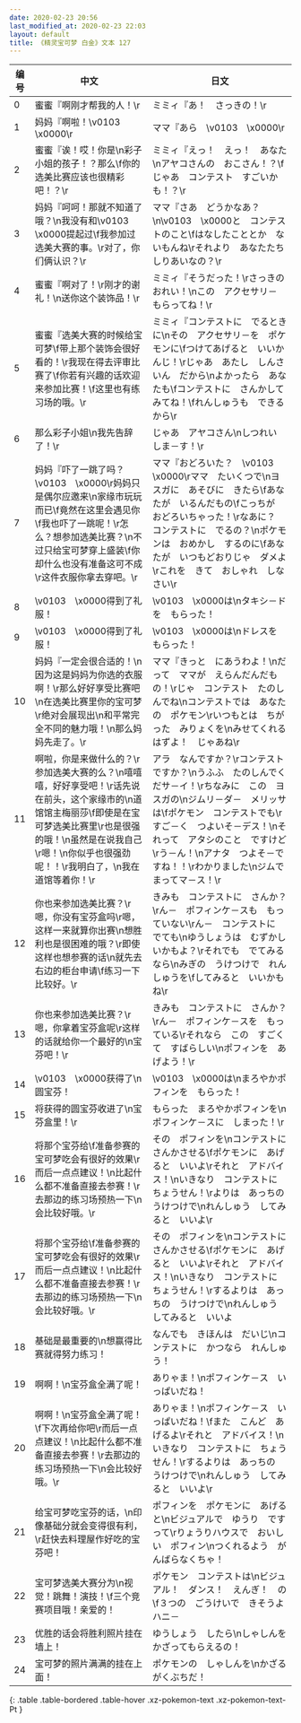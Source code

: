 ```yaml
---
date: 2020-02-23 20:56
last_modified_at: 2020-02-23 22:03
layout: default
title: 《精灵宝可梦 白金》文本 127
---
```

| 编号 | 中文 | 日文 |
| ---- | ---- | ---- |
| 0 | 蜜蜜『啊刚才帮我的人！\r | ミミィ『あ！　さっきの！\r |
| 1 | 妈妈『啊啦！\v0103　\x0000\r | ママ『あら　\v0103　\x0000\r |
| 2 | 蜜蜜『诶！哎！你是\n彩子小姐的孩子！？那么\f你的选美比赛应该也很精彩吧！？\r | ミミィ『えっ！　えっ！　あなた\nアヤコさんの　おこさん！？\fじゃあ　コンテスト　すごいかも！？\r |
| 3 | 妈妈『呵呵！那就不知道了哦？\n我没有和\v0103　\x0000提起过\f我参加过选美大赛的事。\r对了，你们俩认识？\r | ママ『さあ　どうかなあ？\n\v0103　\x0000と　コンテストのこと\fはなしたこととか　ないもんね\rそれより　あなたたち　しりあいなの？\r |
| 4 | 蜜蜜『啊对了！\r刚才的谢礼！\n送你这个装饰品！\r | ミミィ『そうだった！\rさっきの　おれい！\nこの　アクセサリ－　もらってね！\r |
| 5 | 蜜蜜『选美大赛的时候给宝可梦\f带上那个装饰会很好看的！\r我现在得去评审比赛了\f你若有兴趣的话欢迎来参加比赛！\f这里也有练习场的哦。\r | ミミィ『コンテストに　でるときに\nその　アクセサリ－を　ポケモンに\fつけてあげると　いいかんじ！\rじゃあ　あたし　しんさいん　だから\nよかったら　あなたも\fコンテストに　さんかしてみてね！\fれんしゅうも　できるから\r |
| 6 | 那么彩子小姐\n我先告辞了！\r | じゃあ　アヤコさん\nしつれい　しま－す！\r |
| 7 | 妈妈『吓了一跳了吗？\v0103　\x0000\r妈妈只是偶尔应邀来\n家缘市玩玩而已\f竟然在这里会遇见你\f我也吓了一跳呢！\r怎么？想参加选美比赛？\n不过只给宝可梦穿上盛装\f你却什么也没有准备这可不成\r这件衣服你拿去穿吧。\r | ママ『おどろいた？　\v0103　\x0000\rママ　たいくつで\nヨスガに　あそびに　きたら\fあなたが　いるんだもの\fこっちが　おどろいちゃった！\rなあに？　コンテストに　でるの？\nポケモンは　おめかし　するのに\fあなたが　いつもどおりじゃ　ダメよ\rこれを　きて　おしゃれ　しなさい\r |
| 8 | \v0103　\x0000得到了礼服！ | \v0103　\x0000は\nタキシ－ドを　もらった！ |
| 9 | \v0103　\x0000得到了礼服！ | \v0103　\x0000は\nドレスを　もらった！ |
| 10 | 妈妈『一定会很合适的！\n因为这是妈妈为你选的衣服啊！\r那么好好享受比赛吧\n在选美比赛里你的宝可梦\r绝对会展现出\n和平常完全不同的魅力哦！\n那么妈妈先走了。\r | ママ『きっと　にあうわよ！\nだって　ママが　えらんだんだもの！\rじゃ　コンテスト　たのしんでね\nコンテストでは　あなたの　ポケモン\rいつもとは　ちがった　みりょくを\nみせてくれるはずよ！　じゃあね\r |
| 11 | 啊啦，你是来做什么的？\r参加选美大赛的么？\n嘻嘻嘻，好好享受吧！\r话先说在前头，这个家缘市的\n道馆馆主梅丽莎\f即使是在宝可梦选美比赛里\r也是很强的哦！\n虽然是在说我自己\r嗯！\n你似乎也很强劲呢！！\r我明白了，\n我在道馆等着你！\r | アラ　なんですか？\rコンテストですか？\nうふふ　たのしんでくだサ－イ！\rちなみに　この　ヨスガの\nジムリ－ダ－　メリッサは\fポケモン　コンテストでも\rすご－く　つよいそ－デス！\nそれって　アタシのこと　ですけど\rう－ん！\nアナタ　つよそ－ですね！！\rわかりました\nジムで　まってマ－ス！\r |
| 12 | 你也来参加选美比赛？\r嗯，你没有宝芬盒吗\r嗯，这样一来就算你出赛\n想胜利也是很困难的哦？\r即使这样也想参赛的话\n就先去右边的柜台申请\f练习一下比较好。\r | きみも　コンテストに　さんか？\rん－　ポフィンケ－スも　もっていない\rん－　コンテストに　でても\nゆうしょうは　むずかしいかもよ？\rそれでも　でてみるなら\nみぎの　うけつけで　れんしゅうを\fしてみると　いいかもね\r |
| 13 | 你也来参加选美比赛？\r嗯，你拿着宝芬盒呢\r这样的话就给你一个最好的\n宝芬吧！\r | きみも　コンテストに　さんか？\rん－　ポフィンケ－スを　もっている\rそれなら　この　すごくて　すばらしい\nポフィンを　あげよう！\r |
| 14 | \v0103　\x0000获得了\n圆宝芬！ | \v0103　\x0000は\nまろやかポフィンを　もらった！ |
| 15 | 将获得的圆宝芬收进了\n宝芬盒里！\r | もらった　まろやかポフィンを\nポフィンケ－スに　しまった！\r |
| 16 | 将那个宝芬给\f准备参赛的宝可梦吃会有很好的效果\r而后一点点建议！\n比起什么都不准备直接去参赛！\r去那边的练习场预热一下\n会比较好哦。\r | その　ポフィンを\nコンテストに　さんかさせる\fポケモンに　あげると　いいよ\rそれと　アドバイス！\nいきなり　コンテストに　ちょうせん！\rよりは　あっちの　うけつけで\nれんしゅう　してみると　いいよ\r |
| 17 | 将那个宝芬给\f准备参赛的宝可梦吃会有很好的效果\r而后一点点建议！\n比起什么都不准备直接去参赛！\r去那边的练习场预热一下\n会比较好哦。\r | その　ポフィンを\nコンテストに　さんかさせる\fポケモンに　あげると　いいよ\rそれと　アドバイス！\nいきなり　コンテストに　ちょうせん！\rするよりは　あっちの　うけつけで\nれんしゅう　してみると　いいよ |
| 18 | 基础是最重要的\n想赢得比赛就得努力练习！ | なんでも　きほんは　だいじ\nコンテストに　かつなら　れんしゅう！ |
| 19 | 啊啊！\n宝芬盒全满了呢！ | ありゃま！\nポフィンケ－ス　いっぱいだね！ |
| 20 | 啊啊！\n宝芬盒全满了呢！\f下次再给你吧\r而后一点点建议！\n比起什么都不准备直接去参赛！\r去那边的练习场预热一下\n会比较好哦。\r | ありゃま！\nポフィンケ－ス　いっぱいだね！\fまた　こんど　あげるよ\rそれと　アドバイス！\nいきなり　コンテストに　ちょうせん！\rするよりは　あっちの　うけつけで\nれんしゅう　してみると　いいよ\r |
| 21 | 给宝可梦吃宝芬的话，\n印像基础分就会变得很有利，\r赶快去料理屋作好吃的宝芬吧！ | ポフィンを　ポケモンに　あげると\nビジュアルで　ゆうり　ですって\rりょうりハウスで　おいしい　ポフィン\nつくれるよう　がんばらなくちゃ！ |
| 22 | 宝可梦选美大赛分为\n视觉！跳舞！演技！\f三个竞赛项目哦！亲爱的！ | ポケモン　コンテストは\nビジュアル！　ダンス！　えんぎ！　の\f３つの　ごうけいで　きそうよ　ハニ－ |
| 23 | 优胜的话会将胜利照片挂在墙上！ | ゆうしょう　したら\nしゃしんを　かざってもらえるの！ |
| 24 | 宝可梦的照片满满的挂在上面！ | ポケモンの　しゃしんを\nかざる　がくぶちだ！ |
{: .table .table-bordered .table-hover .xz-pokemon-text .xz-pokemon-text-Pt }